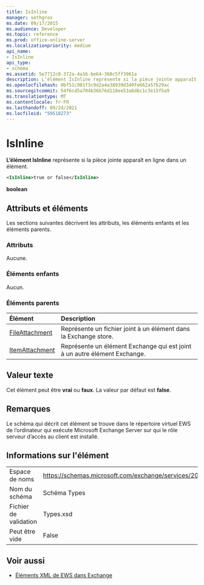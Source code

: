 ```yaml
---
title: IsInline
manager: sethgros
ms.date: 09/17/2015
ms.audience: Developer
ms.topic: reference
ms.prod: office-online-server
ms.localizationpriority: medium
api_name:
- IsInline
api_type:
- schema
ms.assetid: 5e7712c8-372a-4a16-be64-360c5ff3961a
description: L’élément IsInline représente si la pièce jointe apparaît en ligne dans un élément.
ms.openlocfilehash: 0bf51c981f3c9d2a4e38939d349fe662a57b29ac
ms.sourcegitcommit: 54f6cd5a704b36b76d110ee53a6d6c1c3e15f5a9
ms.translationtype: MT
ms.contentlocale: fr-FR
ms.lasthandoff: 09/24/2021
ms.locfileid: "59518273"
---
```

# <a name="isinline"></a>IsInline

**L’élément IsInline** représente si la pièce jointe apparaît en ligne dans un élément. 
  
```xml
<IsInline>true or false</IsInline>
```

 **boolean**
## <a name="attributes-and-elements"></a>Attributs et éléments

Les sections suivantes décrivent les attributs, les éléments enfants et les éléments parents.
  
### <a name="attributes"></a>Attributs

Aucune.
  
### <a name="child-elements"></a>Éléments enfants

Aucun.
  
### <a name="parent-elements"></a>Éléments parents

|**Élément**|**Description**|
|:-----|:-----|
|[FileAttachment](fileattachment.md) <br/> |Représente un fichier joint à un élément dans la Exchange store.  <br/> |
|[ItemAttachment](itemattachment.md) <br/> |Représente un élément Exchange qui est joint à un autre élément Exchange.  <br/> |
   
## <a name="text-value"></a>Valeur texte

Cet élément peut être **vrai** ou **faux**. La valeur par défaut est **false**.
  
## <a name="remarks"></a>Remarques

Le schéma qui décrit cet élément se trouve dans le répertoire virtuel EWS de l’ordinateur qui exécute Microsoft Exchange Server sur qui le rôle serveur d’accès au client est installé.
  
## <a name="element-information"></a>Informations sur l'élément

|||
|:-----|:-----|
|Espace de noms  <br/> |https://schemas.microsoft.com/exchange/services/2006/types  <br/> |
|Nom du schéma  <br/> |Schéma Types  <br/> |
|Fichier de validation  <br/> |Types.xsd  <br/> |
|Peut être vide  <br/> |False  <br/> |
   
## <a name="see-also"></a>Voir aussi



- [Éléments XML de EWS dans Exchange](ews-xml-elements-in-exchange.md)

